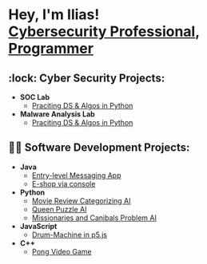 <h1>Hey, I'm Ilias! <br/> <a href="https://github.com/iliaskarageorgas">Cybersecurity Professional</a>, <a href="https://github.com/iliaskarageorgas">Programmer</a>

<h2>:lock: Cyber Security Projects:</h2>

- <b>SOC Lab</b>
  - [Praciting DS & Algos in Python]()
- <b>Malware Analysis Lab</b>
  - [Praciting DS & Algos in Python]()

<h2>👨‍💻 Software Development Projects:</h2>

- <b>Java</b>
  - [Entry-level Messaging App](https://github.com/iliaskarageorgas/Distribution-Systems-messaging-app)
  - [E-shop via console](https://github.com/iliaskarageorgas/Java-Eshop)
- <b>Python</b>
  - [Movie Review Categorizing AI](https://github.com/iliaskarageorgas/Movie-Review-Categorising-AI) 
  - [Queen Puzzle AI](https://github.com/iliaskarageorgas/Queen-Puzzle-AI)
  - [Missionaries and Canibals Problem AI](https://github.com/iliaskarageorgas/Missionairies-and-Cannibals-AI)
- <b>JavaScript</b>
  - [Drum-Machine in p5.js](https://github.com/iliaskarageorgas/Drum-Machine-p5.js)
- <b>C++</b>
  - [Pong Video Game](https://github.com/iliaskarageorgas/Pong)
